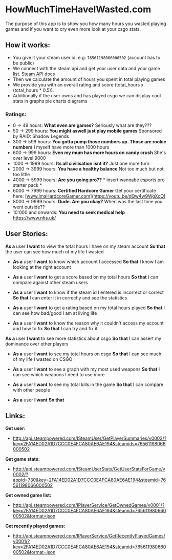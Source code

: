 # HowMuchTimeHaveIWasted.com
The purpose of this app is to show you how many hours you wasted playing games and if you want to cry even more look at your csgo stats.

## How it works:
- You give it your steam user id. e.g: `76561198066000502` (account has to be public)
- We connect with the steam api and get your user data and your game list. [Steam API docs](https://developer.valvesoftware.com/wiki/Steam_Web_API#Interfaces_and_method)
- Then we calculate the amount of hours you spent in total playing games
- We provide you with an overall rating and score (total_hours x (total_hours * 0.5)).
- Additionally if the user owns and has played csgo we can display cool stats in graphs pie charts diagrams

### Ratings: 
- 0 -> 49 hours: **What even are games?** Seriously what are they???
- 50 -> 299 hours: **You might aswell just play mobile games** Sponsored by RAID: Shadow Legends
- 300 -> 599 hours: **You gotta pump those numbers up. Those are rookie numbers** I myself have more than 1000 hours
- 600 -> 999 hours: **Even my mum has more hours on candy crush** She's over level 9000
- 1000 -> 1999 hours: **Its all civilisation isnt it?** Just one more turn
- 2000 -> 3999 hours: **You have a healthy balance** Not too much but not too little
- 4000 -> 5999 hours: **Are you going pro??** * insert wannabe esports pro starter pack *
- 6000 -> 7999 hours: **Certified Hardcore Gamer** Get your certificate here: [www.ImaHardcoreGamer.com](https://youtu.be/dQw4w9WgXcQ)
- 8000 -> 9999 hours: **Dude. Are you okay?** When was the last time you went outside??
- 10'000 and onwards: **You need to seek medical help** https://www.nhs.uk/

## User Stories:

**As a** user
**I want** to view the total hours I have on my steam account
**So that** the user can see how much of my life I wasted

- **As a** user
**I want** to know which account I accessed 
**So that** I know I am looking at the right account

- **As a** user
**I want** to get a score based on my total hours
**So that** I can compare against other steam users

- **As a** user
**I want** to know if the steam id I entered is incorrect or correct
**So that** I can enter it in correctly and see the statistics

- **As a** user
**I want** to get a rating based on my total hours played
**So that** I can see how bad/good I am at living life

- **As a** user
**I want** to know the reason why it couldn't access my account and how to fix
**So that** I can try and fix it

**As a** user
**I want** to see more statistics about csgo
**So that** I can assert my dominance over other players

- **As a** user
**I want** to see my total hours on csgo
**So that** I can see much of my life I wasted on CSGO

- **As a** user
**I want** to see a graph with my most used weapons
**So that** I can see which weapons I need to use more

- **As a** user
**I want** to see my total kills in the game
**So that** I can compare with other people

- **As a** user
**I want** 
**So that**

## Links:
**Get user:**

- http://api.steampowered.com/ISteamUser/GetPlayerSummaries/v0002/?key=2FA14ED02A1D7CCC0E4FCA80AE6AE194&steamids=76561198066000502

**Get game stats:** 

- http://api.steampowered.com/ISteamUserStats/GetUserStatsForGame/v0002/?appid=730&key=2FA14ED02A1D7CCC0E4FCA80AE6AE194&steamid=76561198066000502

**Get owned game list:**

- http://api.steampowered.com/IPlayerService/GetOwnedGames/v0001/?key=2FA14ED02A1D7CCC0E4FCA80AE6AE194&steamid=76561198066000502&format=json

**Get recently played games:**

- http://api.steampowered.com/IPlayerService/GetRecentlyPlayedGames/v0001/?key=2FA14ED02A1D7CCC0E4FCA80AE6AE194&steamid=76561198066000502&format=json
